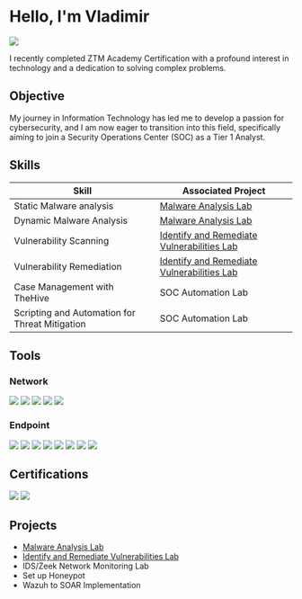 # Hello, I'm Vladimir
<a href="[https://www.linkedin.com/in/vladimir-clifton-96810529/]"><img src="https://img.shields.io/badge/-LinkedIn-0072b1?&style=for-the-badge&logo=linkedin&logoColor=white" /></a>

I recently completed ZTM Academy Certification with a profound interest in technology and a dedication to solving complex problems.

## Objective
My journey in Information Technology has led me to develop a passion for cybersecurity, and I am now eager to transition into this field, specifically aiming to join a Security Operations Center (SOC) as a Tier 1 Analyst.

## Skills
| Skill                                         | Associated Project         |
|-----------------------------------------------|----------------------------|
| Static Malware analysis          | <a href="https://github.com/vladc73/Malware-Analysis-Lab">Malware Analysis Lab</a>|
| Dynamic Malware Analysis         | <a href="https://github.com/vladc73/Malware-Analysis-Lab">Malware Analysis Lab</a>|
| Vulnerability Scanning         | <a href="https://github.com/vladc73/Identify-and-Remediate-Vulnerabilities-Lab">Identify and Remediate Vulnerabilities Lab</a>|
| Vulnerability Remediation      | <a href="https://github.com/vladc73/Identify-and-Remediate-Vulnerabilities-Lab">Identify and Remediate Vulnerabilities Lab</a>|
| Case Management with TheHive                  | SOC Automation Lab|
| Scripting and Automation for Threat Mitigation | SOC Automation Lab|

## Tools
### Network
<div>
    <img src="https://img.shields.io/badge/-Wireshark-1679A7?&style=for-the-badge&logo=Wireshark&logoColor=white" />
    <img src="https://img.shields.io/badge/-Process_Hacker-EF3B2D?&style=for-the-badge&logo=Process_Hacker&logoColor=white" />
    <img src="https://img.shields.io/badge/-GeoIP2_Database-777BB4?&style=for-the-badge&logo=GeoIP2_Database&logoColor=white" />
    <img src="https://img.shields.io/badge/-Regshot-777BB4?&style=for-the-badge&logo=Regshot&logoColor=white" />
    <img src="https://img.shields.io/badge/-Procmon-777BB4?&style=for-the-badge&logo=Procmon&logoColor=white" />
</div>

### Endpoint
<div>
    <img src="https://img.shields.io/badge/-Hxd-00A4EF?&style=for-the-badge&logo=Hxdt&logoColor=white" />
    <img src="https://img.shields.io/badge/-Cmder-4B275F?&style=for-the-badge&logo=Cmder&logoColor=white" />
    <img src="https://img.shields.io/badge/-Hashcal-4B275F?&style=for-the-badge&logo=Hashcal&logoColor=white" />
    <img src="https://img.shields.io/badge/-Hashmyfiles-4B275F?&style=for-the-badge&logo=Hashmyfiles&logoColor=white" />
    <img src="https://img.shields.io/badge/-BinText-4B275F?&style=for-the-badge&logo=BinText&logoColor=white" />
    <img src="https://img.shields.io/badge/-Xorsearch-4B275F?&style=for-the-badge&logo=Xorsearch&logoColor=white" />
    <img src="https://img.shields.io/badge/-Floss-4B275F?&style=for-the-badge&logo=Floss&logoColor=white" />
    <img src="https://img.shields.io/badge/-Exeinfo-4B275F?&style=for-the-badge&logo=Exeinfo&logoColor=white" />
</div>

## Certifications
<div>
<img src="https://img.shields.io/badge/-Cybersecurity_Boot_Camp-007ACC?&style=for-the-badge&logo=ZTM_Academy&logoColor=white" />
<img src="https://img.shields.io/badge/-Google_Data_Analytics-FF0000?&style=for-the-badge&logo=Google&logoColor=white" />
</div>

## Projects
- <a href="https://github.com/vladc73/Malware-Analysis-Lab">Malware Analysis Lab</a>
- <a href="https://github.com/vladc73/Identify-and-Remediate-Vulnerabilities-Lab">Identify and Remediate Vulnerabilities Lab</a>
- IDS/Zeek Network Monitoring Lab
- Set up Honeypot
- Wazuh to SOAR Implementation
